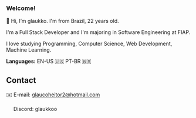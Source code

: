 ### Welcome!
👋 Hi, I’m glaukko. I'm from Brazil, 22 years old.

I'm a Full Stack Developer and I'm majoring in Software Engineering at FIAP.

I love studying Programming, Computer Science, Web Development, Machine Learning.

**Languages:** EN-US 🇺🇸 PT-BR 🇧🇷

## Contact

✉️ E-mail: [glaucoheitor2@hotmail.com](mailto:glaucoheitor2@hotmail.com)

<img src="https://github.com/user-attachments/assets/9f0a3642-f804-4920-81ba-9c8a07aa71ad" width="16" height="16"/> Discord: glaukkoo

<!---
glaukko/glaukko is a ✨ special ✨ repository because its `README.md` (this file) appears on your GitHub profile.
You can click the Preview link to take a look at your changes.
--->

